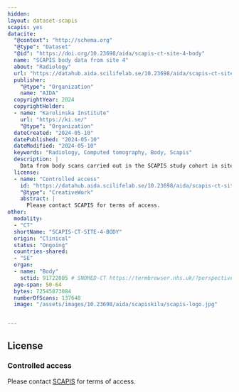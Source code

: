 ```yaml
---
hidden: 
layout: dataset-scapis
scapis: yes
datacite:
  "@context": "http://schema.org"
  "@type": "Dataset"
  "@id": "https://doi.org/10.23698/aida/scapis-ct-site-4-body"
  name: "SCAPIS body data from site 4"
  about: "Radiology"
  url: "https://datahub.aida.scilifelab.se/10.23698/aida/scapis-ct-site-4-body"
  publisher:
    "@type": "Organization"
    name: "AIDA"
  copyrightYear: 2024
  copyrightHolder:
  - name: "Karolinska Institute"
    url: "https://ki.se/"
    "@type": "Organization"
  dateCreated: "2024-05-10"
  datePublished: "2024-05-10"
  dateModified: "2024-05-10"
  keywords: "Radiology, Computed tomography, Body, Scapis"
  description: |
    Data from body scans carried out in the SCAPIS study cohort in site 4. SCAPIS has recruited 25000 men and women aged 50 to 64 years with detailed imaging and functional analyses of cardiovascular and pulmonary systems. The data was collected at six university hospitals in Sweden (Uppsala, Umeå, Linköping, Malmö/Lund, Gothenburg and Stockholm).   
  license:
  - name: "Controlled access"
    id: "https://datahub.aida.scilifelab.se/10.23698/aida/scapis-ct-site-4-body#controlled-access"
    "@type": "CreativeWork"
    abstract: |
      Please contact SCAPIS for terms of access.
other:
  modality:
  - "CT"
  shortName: "SCAPIS-CT-SITE-4-BODY"
  origin: "Clinical"
  status: "Ongoing"
  countries-shared:
  - "SE"
  organ:
  - name: "Body"
    sctid: 91722005 # SNOMED-CT https://termbrowser.nhs.uk/?perspective=full&conceptId1=91722005&edition=uk-edition&release=v20240731&server=https://termbrowser.nhs.uk/sct-browser-api/snomed&langRefset=999000681000001101,999001251000000103
  age-span: 50-64
  bytes: 72545873084
  numberOfScans: 137648
  image: "/assets/images/10.23698/aida/scapiskilu/scapis-logo.jpg"


---
```

## License
### Controlled access
Please contact [SCAPIS](/datasets/scapis/#access) for terms of access.
